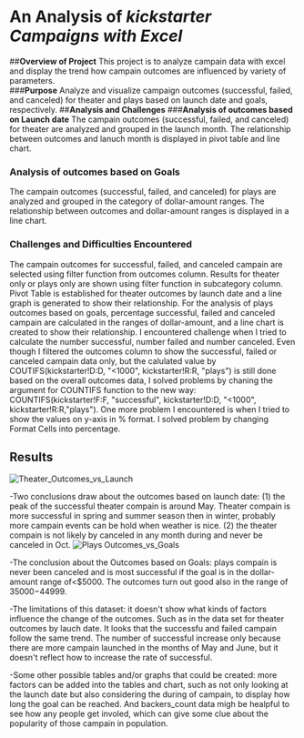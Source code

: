 # An Analysis of ***kickstarter Campaigns with Excel***
##**Overview of Project**
This project is to analyze campain data with excel and display the trend how campain outcomes are influenced by variety of parameters.  
###**Purpose**
Analyze and visualize campaign outcomes (successful, failed, and canceled) for theater and plays based on launch date and goals, respectively. 
##**Analysis and Challenges**
###**Analysis of outcomes based on Launch date**
The campain outcomes (successful, failed, and canceled) for theater are analyzed and grouped in the launch month. The relationship between outcomes and lanuch month is displayed in pivot table and line chart. 
### **Analysis of outcomes based on Goals**
The campain outcomes (successful, failed, and canceled) for plays are analyzed and grouped in the category of dollar-amount ranges. The relationship between outcomes and dollar-amount ranges is displayed in a line chart. 
### **Challenges and Difficulties Encountered**
The campain outcomes for successful, failed, and canceled campain are selected using filter function from outcomes column. Results for theater only or plays only are shown using filter function in subcategory column. Pivot Table is established for theater outcomes by launch date and a line graph is generated to show their relationship. For the analysis of plays outcomes based on goals, percentage successful, failed and canceled campain are calculated in the ranges of dollar-amount, and a line chart is created to show their relationship. I encountered challenge when I tried to calculate the number successful, number failed and number canceled. Even though I filtered the outcomes column to show the successful, failed or canceled campain data only, but the calulated value by COUTIFS(kickstarter!D:D, "<1000", kickstarter!R:R, "plays") is still done based on the overall outcomes data, I solved problems by chaning the argument for COUNTIFS function to the new way: COUNTIFS(kickstarter!F:F, "successful", kickstarter!D:D, "<1000", kickstarter!R:R,"plays"). One more problem I encountered is when I tried to show the values on y-axis in % format. I solved problem by changing Format Cells into percentage.
## **Results**
![Theater_Outcomes_vs_Launch](https://user-images.githubusercontent.com/90361056/133930925-99869bf1-5016-4f2a-8965-695a157440e8.png)

-Two conclusions draw about the outcomes based on launch date: (1) the peak of the successful theater compain is around May. Theater compain is more successful in spring and summer season then in winter, probably more campain events can be hold when weather is nice. (2) the theater compain is not likely by canceled in any month during and never be canceled in Oct.
![Plays Outcomes_vs_Goals](https://user-images.githubusercontent.com/90361056/133930958-aa1805de-0deb-40b8-97c9-b0c99bb08696.png)

-The conclusion about the Outcomes based on Goals: plays compain is never been canceled and is most successful if the goal is in the dollar-amount range of<$5000. The outcomes turn out good also in the range of $35000-$44999.

-The limitations of this dataset: it doesn't show what kinds of factors influence the change of the outcomes. Such as in the data set for theater outcomes by lauch date. It looks that the successfu and failed campain follow the same trend. The number of successful increase only because there are more campain launched in the months of May and June, but it doesn't reflect how to increase the rate of successful.

-Some other possible tables and/or graphs that could be created: more factors can be added into the tables and chart, such as not only looking at the launch date but also considering the during of campain, to display how long the goal can be reached. And backers_count data migh be healpful to see how any people get involed, which can give some clue about the popularity of those campain in population. 
